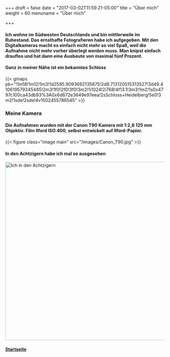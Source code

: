 +++
draft = false
date = "2017-03-02T11:59:21-05:00"
title = "Über mich"
weight = 60
menuname = "Über mich"

+++  
#### Ich wohne im Südwesten Deutschlands und bin mittlerweile im Ruhestand. Das ernsthafte Fotografieren habe ich aufgegeben. Mit den Digitalkameras macht es einfach nicht mehr so viel Spaß, weil die Aufnahme nicht mehr vorher überlegt werden muss. Man knipst einfach drauflos und hat dann eine Ausbeute von maximal fünf Prozent.  

#### Ganz in meiner Nähe ist ein bekanntes Schloss
<!-- <code>{&zwnj;{< gmaps  pb="https://www.google.com/maps/embed?" >}}</code> will get a google map -->
{{< gmaps pb="!1m18!1m12!1m3!1d2595.9093692135875!2d8.713120515313527!3d49.410619579345465!2m3!1f0!2f0!3f0!3m2!1i1024!2i768!4f13.1!3m3!1m2!1s0x4797c100ca43db93%3A0x6d672e3649e97eea!2sSchloss+Heidelberg!5e0!3m2!1sde!2sde!4v1502455786545" >}}
<br>
<!-- #### [Meine Kamera](https://commons.wikimedia.org/wiki/File%3ACanon_T90_1_2_50mm.jpg width="565" alt="MotoCross02") -->
### Meine Kamera
#### Die Aufnahmen wurden mit der Canon T90 Kamera mit 1:2,8 125 mm Objektiv. Film Ilford ISO 400, selbst entwickelt auf Ilford-Papier. 

{{< figure class="image main" src="/images/Canon_T90.jpg" >}}

#### In den Achtzigern habe ich mal so ausgesehen
<img src="/images/CROP0012moto.jpg" width="565" alt="Ich in den Achtzigern">  

#### [Startseite ](#) <i class="fa fa-arrow-up" aria-hidden="true"></i>